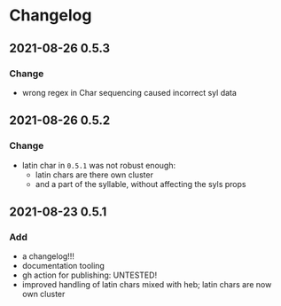 # Changelog

## 2021-08-26 0.5.3

### Change

- wrong regex in Char sequencing caused incorrect syl data

## 2021-08-26 0.5.2

### Change

- latin char in `0.5.1` was not robust enough:
  - latin chars are there own cluster
  - and a part of the syllable, without affecting the syls props

## 2021-08-23 0.5.1

### Add

- a changelog!!!
- documentation tooling
- gh action for publishing: UNTESTED!
- improved handling of latin chars mixed with heb; latin chars are now own cluster
